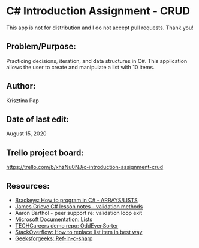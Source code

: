 # C# Introduction Assignment - CRUD

This app is not for distribution and I do not accept pull requests. Thank you!

## Problem/Purpose: 
Practicing decisions, iteration, and data structures in C#.
This application allows the user to create and manipulate a list with 10 items.

## Author:
Krisztina Pap

## Date of last edit: 
August 15, 2020

## Trello project board:
https://trello.com/b/xhzNu0NJ/c-introduction-assignment-crud

## Resources:
- [Brackeys: How to program in C# - ARRAYS/LISTS](https://www.youtube.com/watch?reload=9&v=RQ0JHMGiobo&feature=youtu.be)
- [James Grieve C# lesson notes - validation methods](https://github.com/TECHCareers-by-Manpower/OddEvenSorter/blob/0e9c9e590a22d1059ed1bd75c440007d485606ac/Program.cs)
- Aaron Barthol - peer support re: validation loop exit
- [Microsoft Documentation: Lists](https://docs.microsoft.com/en-us/dotnet/api/system.collections.generic.list-1.sort?view=netcore-3.1)
- [TECHCareers demo repo: OddEvenSorter](https://github.com/TECHCareers-by-Manpower/OddEvenSorter/blob/0e9c9e590a22d1059ed1bd75c440007d485606ac/Program.cs)
- [StackOverflow: How to replace list item in best way](https://stackoverflow.com/questions/17188966/how-to-replace-list-item-in-best-way)
- [Geeksforgeeks: Ref-in-c-sharp](https://www.geeksforgeeks.org/ref-in-c-sharp/)